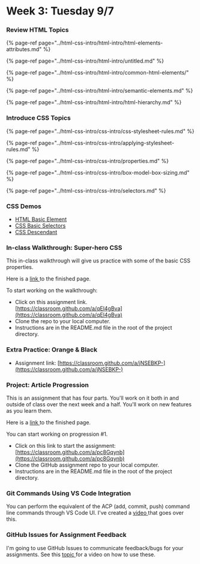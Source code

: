 # Week 3: Tuesday 9/7

### Review HTML Topics

{% page-ref page="../html-css-intro/html-intro/html-elements-attributes.md" %}

{% page-ref page="../html-css-intro/html-intro/untitled.md" %}

{% page-ref page="../html-css-intro/html-intro/common-html-elements/" %}

{% page-ref page="../html-css-intro/html-intro/semantic-elements.md" %}

{% page-ref page="../html-css-intro/html-intro/html-hierarchy.md" %}

### Introduce CSS Topics

{% page-ref page="../html-css-intro/css-intro/css-stylesheet-rules.md" %}

{% page-ref page="../html-css-intro/css-intro/applying-stylesheet-rules.md" %}

{% page-ref page="../html-css-intro/css-intro/properties.md" %}

{% page-ref page="../html-css-intro/css-intro/box-model-box-sizing.md" %}

{% page-ref page="../html-css-intro/css-intro/selectors.md" %}

### CSS Demos

* [HTML Basic Element](https://github.com/hoc-demos/html-basic-elements-demo)
* [CSS Basic Selectors](https://github.com/hoc-demos/css-basic-selectors)
* [CSS Descendant](https://github.com/hoc-demos/css-descendant)

### In-class Walkthrough: Super-hero CSS

This in-class walkthrough will give us practice with some of the basic CSS properties.

Here is a [link ](https://dazzling-bell-8e115e.netlify.app/)to the finished page.

To start working on the walkthrough:

* Click on this assignment link. [https://classroom.github.com/a/qEl4gBva](https://classroom.github.com/a/qEl4gBva)
* Clone the repo to your local computer.
* Instructions are in the README.md file in the root of the project directory.

### Extra Practice: Orange & Black

* Assignment link: [https://classroom.github.com/a/jNSEBKP-](https://classroom.github.com/a/jNSEBKP-)

### Project: Article Progression

This is an assignment that has four parts. You'll work on it both in and outside of class over the next week and a half. You'll work on new features as you learn them. 

Here is a [link ](https://ecstatic-liskov-5f80b2.netlify.app/)to the finished page.

You can start working on progression \#1.

* Click on this link to start the assignment: [https://classroom.github.com/a/pc8Gqynb](https://classroom.github.com/a/pc8Gqynb)
* Clone the GitHub assignment repo to your local computer.
* Instructions are in the README.md file in the root of the project directory.

### Git Commands Using VS Code Integration

You can perform the equivalent of the ACP \(add, commit, push\) command line commands through VS Code UI. I've created a [video ](../appendix/git-github/git-acp-commands-vs-code-integration.md)that goes over this. 

### GitHub Issues for Assignment Feedback

I'm going to use GitHub Issues to communicate feedback/bugs for your assignments. See this [topic ](../appendix/git-github/github-pull-requests-issues-extension.md)for a video on how to use these.

